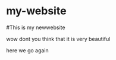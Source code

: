 # my-website
#This is my newwebsite

wow dont you think that it is very beautiful

here we go again
